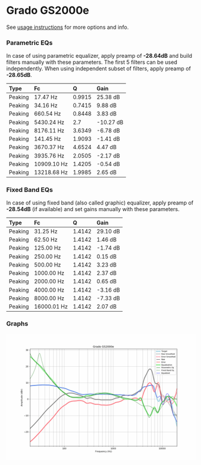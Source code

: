 # Grado GS2000e
See [usage instructions](https://github.com/jaakkopasanen/AutoEq#usage) for more options and info.

### Parametric EQs
In case of using parametric equalizer, apply preamp of **-28.64dB** and build filters manually
with these parameters. The first 5 filters can be used independently.
When using independent subset of filters, apply preamp of **-28.65dB**.

| Type    | Fc          |      Q | Gain      |
|:--------|:------------|:-------|:----------|
| Peaking | 17.47 Hz    | 0.9915 | 25.38 dB  |
| Peaking | 34.16 Hz    | 0.7415 | 9.88 dB   |
| Peaking | 660.54 Hz   | 0.8448 | 3.83 dB   |
| Peaking | 5430.24 Hz  | 2.7    | -10.27 dB |
| Peaking | 8176.11 Hz  | 3.6349 | -6.78 dB  |
| Peaking | 141.45 Hz   | 1.9093 | -1.41 dB  |
| Peaking | 3670.37 Hz  | 4.6524 | 4.47 dB   |
| Peaking | 3935.76 Hz  | 2.0505 | -2.17 dB  |
| Peaking | 10909.10 Hz | 1.4205 | -0.54 dB  |
| Peaking | 13218.68 Hz | 1.9985 | 2.65 dB   |

### Fixed Band EQs
In case of using fixed band (also called graphic) equalizer, apply preamp of **-28.54dB**
(if available) and set gains manually with these parameters.

| Type    | Fc          |      Q | Gain     |
|:--------|:------------|:-------|:---------|
| Peaking | 31.25 Hz    | 1.4142 | 29.10 dB |
| Peaking | 62.50 Hz    | 1.4142 | 1.46 dB  |
| Peaking | 125.00 Hz   | 1.4142 | -1.74 dB |
| Peaking | 250.00 Hz   | 1.4142 | 0.15 dB  |
| Peaking | 500.00 Hz   | 1.4142 | 3.23 dB  |
| Peaking | 1000.00 Hz  | 1.4142 | 2.37 dB  |
| Peaking | 2000.00 Hz  | 1.4142 | 0.65 dB  |
| Peaking | 4000.00 Hz  | 1.4142 | -3.16 dB |
| Peaking | 8000.00 Hz  | 1.4142 | -7.33 dB |
| Peaking | 16000.01 Hz | 1.4142 | 2.07 dB  |

### Graphs
![](./Grado%20GS2000e.png)
